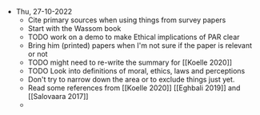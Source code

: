 - Thu, 27-10-2022
	- Cite primary sources when using things from survey papers
	- Start with the Wassom book
	- TODO work on a demo to make Ethical implications of PAR clear
	- Bring him (printed) papers when I'm not sure if the paper is relevant or not
	- TODO might need to re-write the summary for [[Koelle 2020]]
	- TODO Look into definitions of moral, ethics, laws and perceptions
	- Don't try to narrow down the area or to exclude things just yet.
	- Read some references from [[Koelle 2020]] [[Eghbali 2019]] and [[Salovaara 2017]]
	-